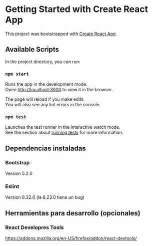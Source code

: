 # Getting Started with Create React App

This project was bootstrapped with [Create React App](https://github.com/facebook/create-react-app).

## Available Scripts

In the project directory, you can run:

### `npm start`

Runs the app in the development mode.\
Open [http://localhost:3000](http://localhost:3000) to view it in the browser.

The page will reload if you make edits.\
You will also see any lint errors in the console.

### `npm test`

Launches the test runner in the interactive watch mode.\
See the section about [running tests](https://facebook.github.io/create-react-app/docs/running-tests) for more information.

## Dependencias instaladas

### Bootstrap
Version 5.2.0

### Eslint
Version 8.22.0 (la 8.23.0 tiene un bug)

## Herramientas para desarrollo (opcionales)

### React Developres Tools
https://addons.mozilla.org/en-US/firefox/addon/react-devtools/

